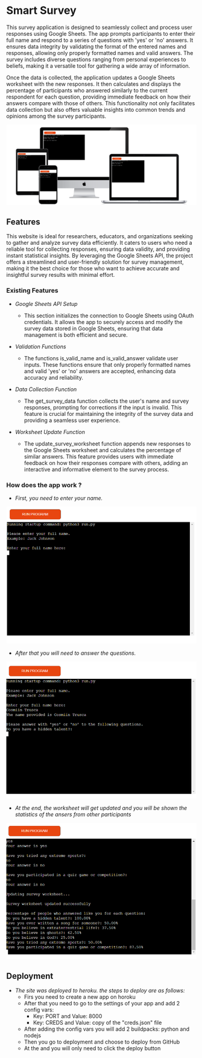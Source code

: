 # Smart Survey

This survey application is designed to seamlessly collect and process user responses using Google Sheets. The app prompts participants to enter their full name and respond to a series of questions with 'yes' or 'no' answers. It ensures data integrity by validating the format of the entered names and responses, allowing only properly formatted names and valid answers. The survey includes diverse questions ranging from personal experiences to beliefs, making it a versatile tool for gathering a wide array of information.

Once the data is collected, the application updates a Google Sheets worksheet with the new responses. It then calculates and displays the percentage of participants who answered similarly to the current respondent for each question, providing immediate feedback on how their answers compare with those of others. This functionality not only facilitates data collection but also offers valuable insights into common trends and opinions among the survey participants.

![Responsive Mockup](images/all-devices-black.png)

## Features

This website is ideal for researchers, educators, and organizations seeking to gather and analyze survey data efficiently. It caters to users who need a reliable tool for collecting responses, ensuring data validity, and providing instant statistical insights. By leveraging the Google Sheets API, the project offers a streamlined and user-friendly solution for survey management, making it the best choice for those who want to achieve accurate and insightful survey results with minimal effort.

### Existing Features

- _Google Sheets API Setup_

    - This section initializes the connection to Google Sheets using OAuth credentials. It allows the app to securely access and modify the survey data stored in Google Sheets, ensuring that data management is both efficient and secure.

- _Validation Functions_

    - The functions is_valid_name and is_valid_answer validate user inputs. These functions ensure that only properly formatted names and valid 'yes' or 'no' answers are accepted, enhancing data accuracy and reliability.

- _Data Collection Function_

    - The get_survey_data function collects the user's name and survey responses, prompting for corrections if the input is invalid. This feature is crucial for maintaining the integrity of the survey data and providing a seamless user experience.

- _Worksheet Update Function_

    - The update_survey_worksheet function appends new responses to the Google Sheets worksheet and calculates the percentage of similar answers. This feature provides users with immediate feedback on how their responses compare with others, adding an interactive and informative element to the survey process.

### How does the app work ?

- _First, you need to enter your name._

![Enter name screenshot](images/enter-your-name-screenshot.png)

- _After that you will need to answer the questions._

![Answer questions screenshot](images/answer-questions-screenshot.png)

- _At the end, the worksheet will get updated and you will be shown the statistics of the ansers from other participants_

![Update worksheet and show statistics screenshot](images/update-worksheet-and-show-statistics-screenshot.png)

## Deployment

- _The site was deployed to heroku. the steps to deploy are as follows:_
    - Firs you need to create a new app on horoku
    - After that you need to go to the settings of your app and add 2 config vars:
        - Key: PORT and Value: 8000
        - Key: CREDS and Value: copy of the "creds.json" file
    - After adding the config vars you will add 2 buildpacks: python and nodejs
    - Then you go to deployment and choose to deploy from GitHub
    - At the and you will only need to click the deploy button

